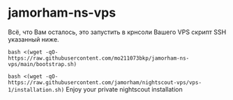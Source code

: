 # jamorham-ns-vps

Всё, что Вам осталось, это запустить в крнсоли Вашего VPS скрипт SSH указанный ниже.

`bash <(wget -qO- https://raw.githubusercontent.com/mo211073bkp/jamorham-ns-vps/main/bootstrap.sh)`


`bash <(wget -qO- https://raw.githubusercontent.com/jamorham/nightscout-vps/vps-1/installation.sh)`
Enjoy your private nightscout installation
